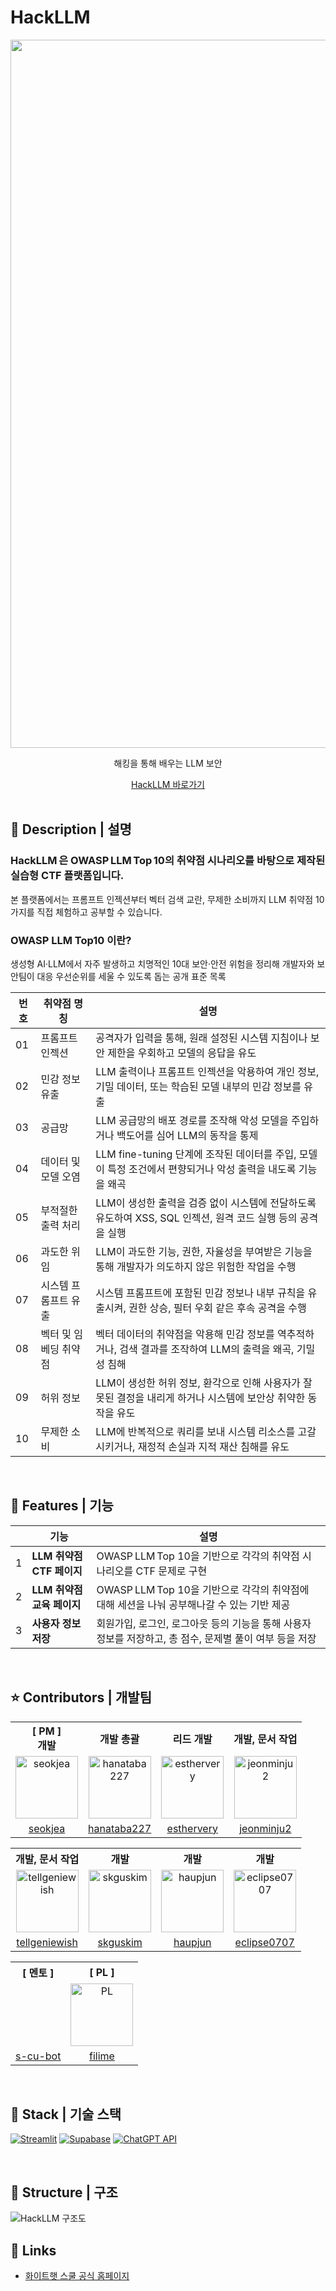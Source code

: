 # HackLLM

<div align="center">
    <img width="2410" height="1133" alt="HackLLM" src="https://github.com/user-attachments/assets/f7d703aa-df9f-47bc-a044-a79ec7d4251e" />
    <p>해킹을 통해 배우는 LLM 보안</p>
    <a href="https://whs-hackllm.streamlit.app/">
        HackLLM 바로가기
    </a>
</div>

<br />

## 📖 Description | 설명

### HackLLM 은 OWASP LLM Top 10의 취약점 시나리오를 바탕으로 제작된 실습형 CTF 플랫폼입니다.  

본 플랫폼에서는 프롬프트 인젝션부터 벡터 검색 교란, 무제한 소비까지 LLM 취약점 10가지를 직접 체험하고 공부할 수 있습니다. 


### OWASP LLM Top10 이란?
생성형 AI·LLM에서 자주 발생하고 치명적인 10대 보안·안전 위험을 정리해 개발자와 보안팀이 대응 우선순위를 세울 수 있도록 돕는 공개 표준 목록

| 번호 | 취약점 명칭                   | 설명 |
|------|------------------------------|------|
| 01   | 프롬프트 인젝션              | 공격자가 입력을 통해, 원래 설정된 시스템 지침이나 보안 제한을 우회하고 모델의 응답을 유도 |
| 02   | 민감 정보 유출               | LLM 출력이나 프롬프트 인젝션을 악용하여 개인 정보, 기밀 데이터, 또는 학습된 모델 내부의 민감 정보를 유출 |
| 03   | 공급망                       | LLM 공급망의 배포 경로를 조작해 악성 모델을 주입하거나 백도어를 심어 LLM의 동작을 통제 |
| 04   | 데이터 및 모델 오염          | LLM fine-tuning 단계에 조작된 데이터를 주입, 모델이 특정 조건에서 편향되거나 악성 출력을 내도록 기능을 왜곡 |
| 05   | 부적절한 출력 처리           | LLM이 생성한 출력을 검증 없이 시스템에 전달하도록 유도하여 XSS, SQL 인젝션, 원격 코드 실행 등의 공격을 실행 |
| 06   | 과도한 위임                  | LLM이 과도한 기능, 권한, 자율성을 부여받은 기능을 통해 개발자가 의도하지 않은 위험한 작업을 수행 |
| 07   | 시스템 프롬프트 유출         | 시스템 프롬프트에 포함된 민감 정보나 내부 규칙을 유출시켜, 권한 상승, 필터 우회 같은 후속 공격을 수행 |
| 08   | 벡터 및 임베딩 취약점        | 벡터 데이터의 취약점을 악용해 민감 정보를 역추적하거나, 검색 결과를 조작하여 LLM의 출력을 왜곡, 기밀성 침해 |
| 09   | 허위 정보                    | LLM이 생성한 허위 정보, 환각으로 인해 사용자가 잘못된 결정을 내리게 하거나 시스템에 보안상 취약한 동작을 유도 |
| 10   | 무제한 소비                  | LLM에 반복적으로 쿼리를 보내 시스템 리소스를 고갈시키거나, 재정적 손실과 지적 재산 침해를 유도 |

<br />

## 📱 Features | 기능

|  | 기능 | 설명 |
|---|---------|---------|
| 1 | **LLM 취약점 CTF 페이지** | OWASP LLM Top 10을 기반으로 각각의 취약점 시나리오를 CTF 문제로 구현
| 2 | **LLM 취약점 교육 페이지** | OWASP LLM Top 10을 기반으로 각각의 취약점에 대해 세션을 나눠 공부해나갈 수 있는 기반 제공
| 3 | **사용자 정보 저장** | 회원가입, 로그인, 로그아웃 등의 기능을 통해 사용자 정보를 저장하고, 총 점수, 문제별 풀이 여부 등을 저장

<br />

## ⭐ Contributors | 개발팀
<table style="text-align: center">
    <tr>
        <th style="text-align: center;">[ PM ]<br/>개발</th>
        <th style="text-align: center;">개발 총괄</th>
        <th style="text-align: center;">리드 개발</th>
        <th style="text-align: center;">개발, 문서 작업</th>
    <tr>
    <tr>
        <td>
            <a href="https://github.com/seokjea" target="_blank"><img src="https://github.com/user-attachments/assets/49544b3b-8ad1-4cee-9afa-cdefac294543" alt="seokjea" width="100"></a>
        </td>
        <td>
            <a href="https://github.com/hanataba227" target="_blank"><img src="https://github.com/user-attachments/assets/3f4e5828-9eb2-48b1-9729-cb61bc7c4378" alt="hanataba227" width="100"></a>
        </td>
        <td>
            <a href="https://github.com/esthervery" target="_blank"><img src="https://github.com/user-attachments/assets/ca3c3f24-ef6c-4ea6-896f-ca3699ca61dd" alt="esthervery" width="100"></a>
        </td>
        <td>
            <a href="https://github.com/jeonminju2" target="_blank"><img src="https://github.com/user-attachments/assets/8a20e50e-c501-43f9-b03e-77d3e4a051ac" alt="jeonminju2" width="100"></a>
        </td>
    </tr>
    <tr>
        <td style="text-align: center;">
            <a href="https://github.com/seokjea" target="_blank">seokjea</a>
        </td>
        <td style="text-align: center;">
            <a href="https://github.com/hanataba227" target="_blank">hanataba227</a>
        </td>
        <td style="text-align: center;">
            <a href="https://github.com/esthervery" target="_blank">esthervery</a>
        </td>
        <td style="text-align: center;">
            <a href="https://github.com/jeonminju2" target="_blank">jeonminju2</a>
        </td>
    </tr>
</table>
<table style="text-align: center">
    <tr>
        <th style="text-align: center;">개발, 문서 작업</th>
        <th style="text-align: center;">개발</th>
        <th style="text-align: center;">개발</th>
        <th style="text-align: center;">개발</th>
    <tr>
    <tr>
        <td>
            <a href="https://github.com/tellgeniewish" target="_blank"><img src="https://github.com/user-attachments/assets/21d14d2a-5432-43a3-8461-1a16acb67db1" alt="tellgeniewish" width="100"></a>
        </td>
        <td>
            <a href="https://github.com/skguskim" target="_blank"><img src="https://github.com/user-attachments/assets/d792e2ff-2be6-40b1-a586-bc0a68b0d606" alt="skguskim" width="100"></a>
        </td>
        <td>
            <a href="https://github.com/haupjun" target="_blank"><img src="https://github.com/user-attachments/assets/8a90429d-a2be-4d50-a804-32b3ba826791" alt="haupjun" width="100"></a>
        </td>
        <td>
            <a href="https://github.com/eclipse0707" target="_blank"><img src="https://github.com/user-attachments/assets/d3132a03-5ce2-415e-9453-b09d41d8f746" alt="eclipse0707" width="100"></a>
        </td>
    </tr>
    <tr>
        <td style="text-align: center;">
            <a href="https://github.com/tellgeniewish" target="_blank">tellgeniewish</a>
        </td>
        <td style="text-align: center;">
            <a href="https://github.com/skguskim" target="_blank">skguskim</a>
        </td>
        <td style="text-align: center;">
            <a href="https://github.com/haupjun" target="_blank">haupjun</a>
        </td>
        <td style="text-align: center;">
            <a href="https://github.com/eclipse0707" target="_blank">eclipse0707</a>
        </td>
    </tr>
</table>
<table style="text-align: center">
    <tr>
        <th style="text-align: center;">[ 멘토 ] </th>
        <th style="text-align: center;">[ PL ]</th>
    <tr>
    <tr>
        <td>
        </td>
        <td>
            <a href="https://github.com/filime" target="_blank"><img src="https://github.com/user-attachments/assets/2c734527-cade-4cc0-9ca4-07e2c1f727b9" alt="PL" width="100"></a>
        </td>
    </tr>
    <tr>
        <td style="text-align: center;">
            <a href="https://github.com/s-cu-bot" target="_blank">s-cu-bot</a>
        </td>
        <td style="text-align: center;">
            <a href="https://github.com/filime" target="_blank">filime</a>
        </td>
    </tr>
</table>

<br />

## 🔧 Stack | 기술 스택
[![Streamlit](https://img.shields.io/badge/STREAMLIT-FF4B4B?style=for-the-badge&logo=streamlit&logoColor=white)](https://streamlit.io/)
[![Supabase](https://img.shields.io/badge/SUPABASE-3ECF8E?style=for-the-badge&logo=supabase&logoColor=white)](https://supabase.com/)
[![ChatGPT API](https://img.shields.io/badge/CHATGPT_API-10A37F?style=for-the-badge&logo=openai&logoColor=white)](https://platform.openai.com/docs/api-reference)

<br />

## 🔨 Structure | 구조
![HackLLM 구조도](https://github.com/user-attachments/assets/9929643f-d54f-4637-a16c-1624e85864b7)


## 🔗 Links
- [화이트햇 스쿨 공식 홈페이지](https://whitehatschool.kr/home/kor/main.do)
